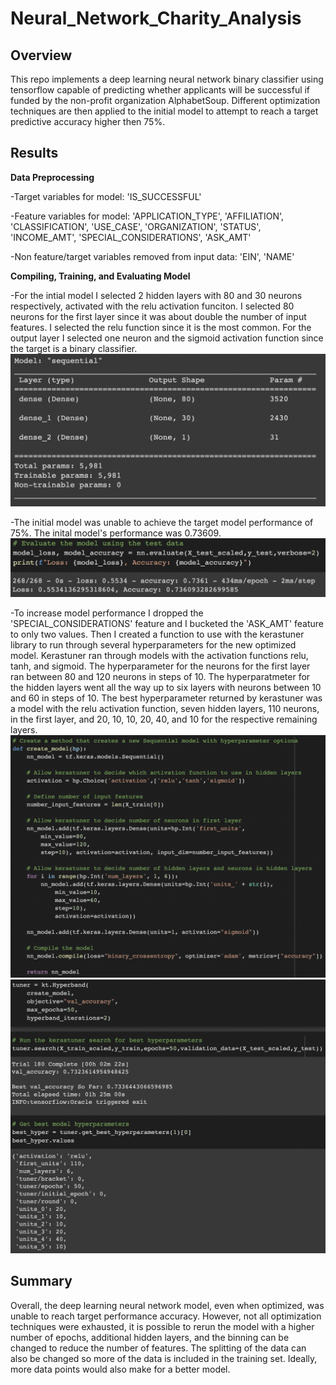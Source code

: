 # Neural_Network_Charity_Analysis

## Overview 

This repo implements a deep learning neural network binary classifier using tensorflow capable of predicting whether applicants will be successful if funded by the non-profit organization AlphabetSoup. Different optimization techniques are then applied to the initial model to attempt to reach a target predictive accuracy higher then 75%.

## Results 

**Data Preprocessing**

-Target variables for model: 'IS_SUCCESSFUL'

-Feature variables for model: 'APPLICATION_TYPE', 'AFFILIATION', 'CLASSIFICATION', 'USE_CASE', 'ORGANIZATION', 'STATUS', 'INCOME_AMT', 'SPECIAL_CONSIDERATIONS', 'ASK_AMT'

-Non feature/target variables removed from input data: 'EIN', 'NAME'

**Compiling, Training, and Evaluating Model**

-For the intial model I selected 2 hidden layers with 80 and 30 neurons respectively, activated with the relu activation funciton. I selected 80 neurons for the first layer since it was about double the number of input features. I selected the relu function since it is the most common. For the output layer I selected one neuron and the sigmoid activation function since the target is a binary classifier. ![nn_summary](https://github.com/AmairaniR/Neural_Network_Charity_Analysis/blob/main/images/nn_summary.png)

-The initial model was unable to achieve the target model performance of 75%. The inital model's performance was 0.73609. ![nn_accuracy](https://github.com/AmairaniR/Neural_Network_Charity_Analysis/blob/main/images/nn_accuracy.png)

-To increase model performance I dropped the 'SPECIAL_CONSIDERATIONS' feature and I bucketed the 'ASK_AMT' feature to only two values. Then I created a function to use with the kerastuner library to run through several hyperparameters for the new optimized model. Kerastuner ran through models with the activation functions relu, tanh, and sigmoid. The hyperparameter for the neurons for the first layer ran between 80 and 120 neurons in steps of 10. The hyperparatmeter for the hidden layers went all the way up to six layers with neurons between 10 and 60 in steps of 10. The best hyperparameter returned by kerastuner was a model with the relu activation function, seven hidden layers, 110 neurons, in the first layer, and 20, 10, 10, 20, 40, and 10 for the respective remaining layers. ![nn_model_function](https://github.com/AmairaniR/Neural_Network_Charity_Analysis/blob/main/images/nn_model_function.png) ![nn_model_kerastuner](https://github.com/AmairaniR/Neural_Network_Charity_Analysis/blob/main/images/nn_kereastuner.png)  

## Summary 

Overall, the deep learning neural network model, even when optimized, was unable to reach target performance accuracy. However, not all optimization techniques were exhausted, it is possible to rerun the model with a higher number of epochs, additional hidden layers, and the binning can be changed to reduce the number of features. The splitting of the data can also be changed so more of the data is included in the training set. Ideally, more data points would also make for a better model. 
